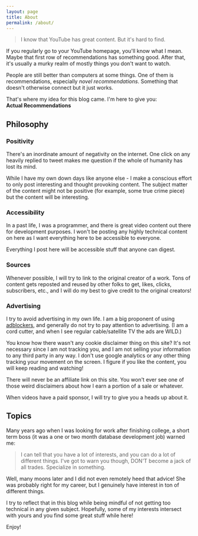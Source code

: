 ```yaml
---
layout: page
title: About
permalink: /about/
---
```


> I know that YouTube has great content. But it's hard to find.

If you regularly go to your YouTube homepage, you'll know what I mean. Maybe that first row of recommendations has something good. After that, it's usually a murky realm of mostly things you don't want to watch.

People are still better than computers at some things. One of them is recommendations, especially *novel recommendations*. Something that doesn't otherwise connect but it just works. 

That's where my idea for this blog came. I'm here to give you:  
**Actual Recommendations**

## Philosophy
### Positivity
There's an inordinate amount of negativity on the internet. One click on any heavily replied to tweet makes me question if the whole of humanity has lost its mind.

While I have my own down days like anyone else - I make a conscious effort to only post interesting and thought provoking content. The subject matter of the content might not be positive (for example, some true crime piece) but the content will be interesting.

### Accessibility
In a past life, I was a programmer, and there is great video content out there for development purposes. I won't be posting any highly technical content on here as I want everything here to be accessible to everyone.

Everything I post here will be accessible stuff that anyone can digest.

### Sources
Whenever possible, I will try to link to the original creator of a work. Tons of content gets reposted and reused by other folks to get, likes, clicks, subscribers, etc., and I will do my best to give credit to the original creators!

### Advertising
I try to avoid advertising in my own life. I am a big proponent of using [adblockers](https://ublockorigin.com/), and generally do not try to pay attention to advertising. (I am a cord cutter, and when I see regular cable/satellite TV the ads are WILD.)

You know how there wasn't any cookie disclaimer thing on this site? It's not necessary since I am not tracking you, and I am not selling your information to any third party in any way. I don't use google analytics or any other thing tracking your movement on the screen. I figure if you like the content, you will keep reading and watching!

There will never be an affiliate link on this site. You won't ever see one of those weird disclaimers about how I earn a portion of a sale or whatever.

When videos have a paid sponsor, I will try to give you a heads up about it.

## Topics
Many years ago when I was looking for work after finishing college, a short term boss (it was a one or two month database development job) warned me:
> I can tell that you have a lot of interests, and you can do a lot of different things. I've got to warn you though, DON'T become a jack of all trades. Specialize in something.

Well, many moons later and I did not even remotely heed that advice! She was probably right for my career, but I genuinely have interest in ton of different things.

I try to reflect that in this blog while being mindful of not getting too technical in any given subject. Hopefully, some of my interests intersect with yours and you find some great stuff while here!

Enjoy!